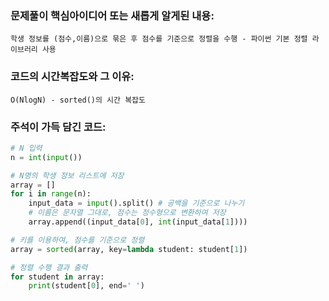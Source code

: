### 문제풀이 핵심아이디어 또는 새롭게 알게된 내용: 
    학생 정보를 (점수,이름)으로 묶은 후 점수를 기준으로 정렬을 수행 - 파이썬 기본 정렬 라이브러리 사용
### 코드의 시간복잡도와 그 이유:
    O(NlogN) - sorted()의 시간 복잡도
    
    
### 주석이 가득 담긴 코드:
```python
# N 입력
n = int(input())

# N명의 학생 정보 리스트에 저장
array = []
for i in range(n):
    input_data = input().split() # 공백을 기준으로 나누기
    # 이름은 문자열 그대로, 점수는 정수형으로 변환하여 저장
    array.append((input_data[0], int(input_data[1])))

# 키를 이용하여, 점수를 기준으로 정렬
array = sorted(array, key=lambda student: student[1])

# 정렬 수행 결과 출력
for student in array:
    print(student[0], end=' ')
```
